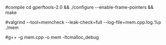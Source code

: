 #compile cd gperftools-2.0 && ./configure --enable-frame-pointers && make

#valgrind --tool=memcheck --leak-check=full  --log-file=mem.cpp.log.%p ./mem

#g++ -g mem.cpp -o mem -ltcmalloc_debug
